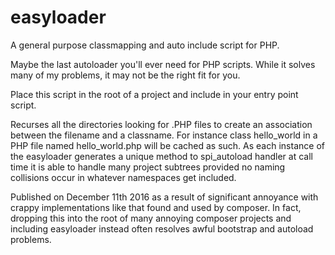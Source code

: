 # easyloader
A general purpose classmapping and auto include script for PHP.

  
  Maybe the last autoloader you'll ever need for PHP scripts.  While it solves many of my problems,
  it may not be the right fit for you.
  
  Place this script in the root of a project and include in your entry point script.
  
  Recurses all the directories looking for .PHP files to create an association between
  the filename and a classname.  For instance class hello_world in a PHP file named hello_world.php 
  will be cached as such.   As each instance of the easyloader generates a unique method to 
  spi_autoload handler at call time it is able to handle many project subtrees provided
  no naming collisions occur in whatever namespaces get included.
  
  Published on December 11th 2016 as a result of significant annoyance with crappy implementations
  like that found and used by composer.  In fact, dropping this into the root of many annoying 
  composer projects and including easyloader instead often resolves awful bootstrap and autoload 
  problems.
